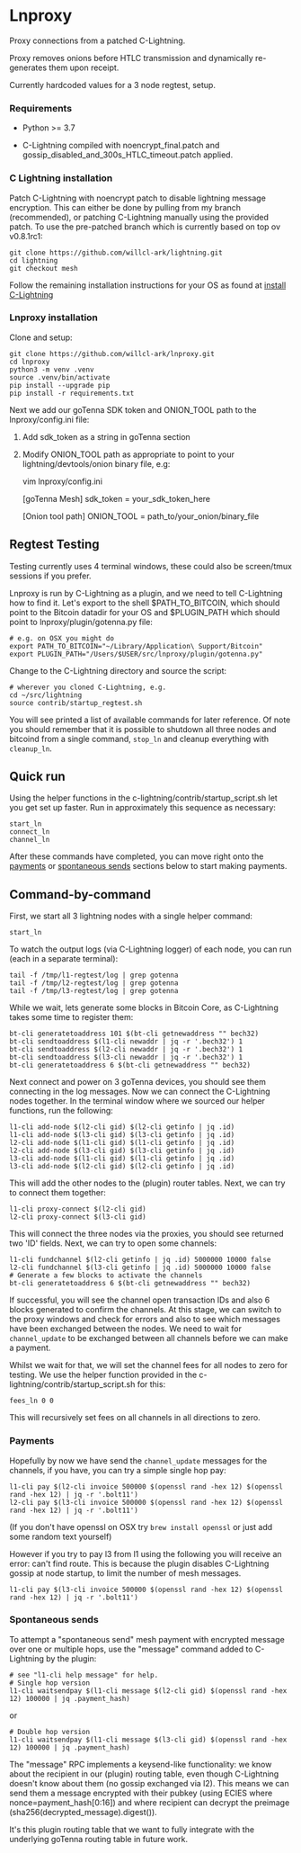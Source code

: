 # Lnproxy

Proxy connections from a patched C-Lightning.

Proxy removes onions before HTLC transmission and dynamically re-generates them upon receipt.

Currently hardcoded values for a 3 node regtest, setup. 

### Requirements

* Python >= 3.7
    
* C-Lightning compiled with noencrypt_final.patch and gossip_disabled_and_300s_HTLC_timeout.patch applied.


### C Lightning installation

Patch C-Lightning with noencrypt patch to disable lightning message encryption. This can either be done by pulling from my branch (recommended), or patching C-Lightning manually using the provided patch. To use the pre-patched branch which is currently based on top ov v0.8.1rc1:

    git clone https://github.com/willcl-ark/lightning.git
    cd lightning
    git checkout mesh

Follow the remaining installation instructions for your OS as found at [install C-Lightning](https://github.com/willcl-ark/lightning/blob/noencrypt-mesh/doc/INSTALL.md)


### Lnproxy installation

Clone and setup:

    git clone https://github.com/willcl-ark/lnproxy.git
    cd lnproxy
    python3 -m venv .venv
    source .venv/bin/activate
    pip install --upgrade pip
    pip install -r requirements.txt
    
Next we add our goTenna SDK token and ONION_TOOL path to the lnproxy/config.ini file:

1) Add sdk_token as a string in goTenna section
2) Modify ONION_TOOL path as appropriate to point to your lightning/devtools/onion 
   binary file, e.g:


    vim lnproxy/config.ini
        
    [goTenna Mesh]
    sdk_token = your_sdk_token_here
    
    [Onion tool path]
    ONION_TOOL = path_to/your_onion/binary_file
    
    
## Regtest Testing

Testing currently uses 4 terminal windows, these could also be screen/tmux sessions if you prefer.

Lnproxy is run by C-Lightning as a plugin, and we need to tell C-Lightning how to find it. Let's export to the shell $PATH_TO_BITCOIN, which should point to the Bitcoin datadir for your OS and $PLUGIN_PATH which should point to lnproxy/plugin/gotenna.py file:

    # e.g. on OSX you might do
    export PATH_TO_BITCOIN="~/Library/Application\ Support/Bitcoin"
    export PLUGIN_PATH="/Users/$USER/src/lnproxy/plugin/gotenna.py"
    
Change to the C-Lightning directory and source the script:

    # wherever you cloned C-Lightning, e.g.
    cd ~/src/lightning
    source contrib/startup_regtest.sh

You will see printed a list of available commands for later reference. Of note you should remember that it is possible to shutdown all three nodes and bitcoind from a single command, `stop_ln` and cleanup everything with `cleanup_ln`.


## Quick run

Using the helper functions in the c-lightning/contrib/startup_script.sh let you get set up faster. Run in approximately this sequence as necessary:

    start_ln
    connect_ln
    channel_ln
    
After these commands have completed, you can move right onto the [payments](#payments) or [spontaneous sends](#spontaneous-sends) sections below to start making payments.


## Command-by-command

First, we start all 3 lightning nodes with a single helper command:

    start_ln
    
To watch the output logs (via C-Lightning logger) of each node, you can run (each in a separate terminal):

    tail -f /tmp/l1-regtest/log | grep gotenna
    tail -f /tmp/l2-regtest/log | grep gotenna
    tail -f /tmp/l3-regtest/log | grep gotenna

While we wait, lets generate some blocks in Bitcoin Core, as C-Lightning takes some time to register them:

    bt-cli generatetoaddress 101 $(bt-cli getnewaddress "" bech32)
    bt-cli sendtoaddress $(l1-cli newaddr | jq -r '.bech32') 1
    bt-cli sendtoaddress $(l2-cli newaddr | jq -r '.bech32') 1
    bt-cli sendtoaddress $(l3-cli newaddr | jq -r '.bech32') 1
    bt-cli generatetoaddress 6 $(bt-cli getnewaddress "" bech32)
    
Next connect and power on 3 goTenna devices, you should see them connecting in the log messages. Now we can connect the C-Lightning nodes together. In the terminal window where we sourced our helper functions, run the following:

    l1-cli add-node $(l2-cli gid) $(l2-cli getinfo | jq .id)
    l1-cli add-node $(l3-cli gid) $(l3-cli getinfo | jq .id)
    l2-cli add-node $(l1-cli gid) $(l1-cli getinfo | jq .id)
    l2-cli add-node $(l3-cli gid) $(l3-cli getinfo | jq .id)
    l3-cli add-node $(l1-cli gid) $(l1-cli getinfo | jq .id)
    l3-cli add-node $(l2-cli gid) $(l2-cli getinfo | jq .id)

This will add the other nodes to the (plugin) router tables. Next, we can try to connect them together:

    l1-cli proxy-connect $(l2-cli gid)
    l2-cli proxy-connect $(l3-cli gid)

This will connect the three nodes via the proxies, you should see returned two 'ID' fields. Next, we can try to open some channels:

    l1-cli fundchannel $(l2-cli getinfo | jq .id) 5000000 10000 false
    l2-cli fundchannel $(l3-cli getinfo | jq .id) 5000000 10000 false
    # Generate a few blocks to activate the channels
    bt-cli generatetoaddress 6 $(bt-cli getnewaddress "" bech32)
    
If successful, you will see the channel open transaction IDs and also 6 blocks generated to confirm the channels. At this stage, we can switch to the proxy windows and check for errors and also to see which messages have been exchanged between the nodes. We need to wait for `channel_update` to be exchanged between all channels before we can make a payment. 

Whilst we wait for that, we will set the channel fees for all nodes to zero for testing. We use the helper function provided in the c-lightning/contrib/startup_script.sh for this:

    fees_ln 0 0
    
This will recursively set fees on all channels in all directions to zero.

### Payments

Hopefully by now we have send the `channel_update` messages for the channels, if you have, you can try a simple single hop pay:

    l1-cli pay $(l2-cli invoice 500000 $(openssl rand -hex 12) $(openssl rand -hex 12) | jq -r '.bolt11')
    l2-cli pay $(l3-cli invoice 500000 $(openssl rand -hex 12) $(openssl rand -hex 12) | jq -r '.bolt11')

(If you don't have openssl on OSX try `brew install openssl` or just add some random text yourself)

However if you try to pay l3 from l1 using the following you will receive an error: can't find route. This is because the plugin disables C-Lightning gossip at node startup, to limit the number of mesh messages.

    l1-cli pay $(l3-cli invoice 500000 $(openssl rand -hex 12) $(openssl rand -hex 12) | jq -r '.bolt11')

### Spontaneous sends

To attempt a "spontaneous send" mesh payment with encrypted message over one or multiple hops, use the "message" command added to C-Lightning by the plugin:

    # see "l1-cli help message" for help.
    # Single hop version
    l1-cli waitsendpay $(l1-cli message $(l2-cli gid) $(openssl rand -hex 12) 100000 | jq .payment_hash)

or
    
    # Double hop version
    l1-cli waitsendpay $(l1-cli message $(l3-cli gid) $(openssl rand -hex 12) 100000 | jq .payment_hash)
    
The "message" RPC implements a keysend-like functionality: we know about the recipient in our (plugin) routing table, even though C-Lightning doesn't know about them (no gossip exchanged via l2). This means we can send them a message encrypted with their pubkey (using ECIES where nonce=payment_hash[0:16]) and where recipient can decrypt the preimage (sha256(decrypted_message).digest()).

It's this plugin routing table that we want to fully integrate with the underlying goTenna routing table in future work.



    
    
